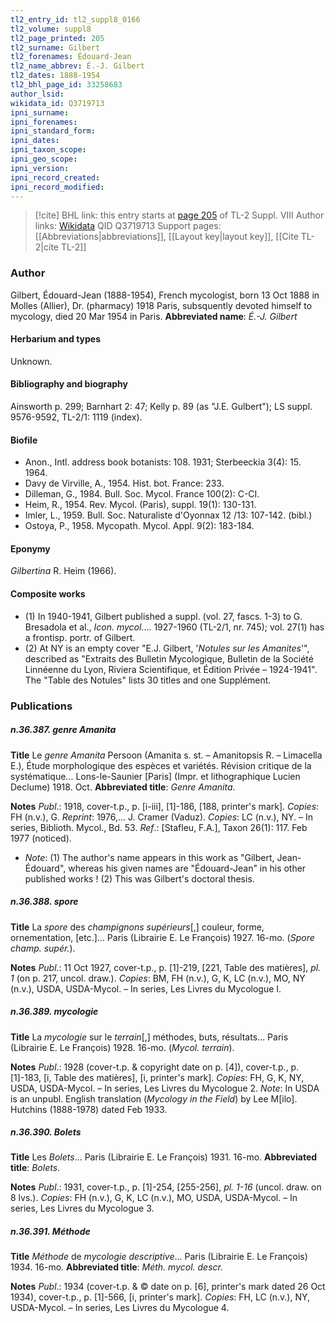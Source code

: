 ```yaml
---
tl2_entry_id: tl2_suppl8_0166
tl2_volume: suppl8
tl2_page_printed: 205
tl2_surname: Gilbert
tl2_forenames: Édouard-Jean
tl2_name_abbrev: É.-J. Gilbert
tl2_dates: 1888-1954
tl2_bhl_page_id: 33258683
author_lsid: 
wikidata_id: Q3719713
ipni_surname: 
ipni_forenames: 
ipni_standard_form: 
ipni_dates: 
ipni_taxon_scope: 
ipni_geo_scope: 
ipni_version: 
ipni_record_created: 
ipni_record_modified:
---
```


> [!cite] BHL link: this entry starts at [page 205](https://www.biodiversitylibrary.org/page/33258683) of TL-2 Suppl. VIII
> Author links: [Wikidata](https://www.wikidata.org/wiki/Q3719713) QID Q3719713
> Support pages: [[Abbreviations|abbreviations]], [[Layout key|layout key]], [[Cite TL-2|cite TL-2]]

### Author

Gilbert, Édouard-Jean (1888-1954), French mycologist, born 13 Oct 1888 in Molles (Allier), Dr. (pharmacy) 1918 Paris, subsquently devoted himself to mycology, died 20 Mar 1954 in Paris. 
**Abbreviated name**: *É.-J. Gilbert*

#### Herbarium and types

Unknown.

#### Bibliography and biography

Ainsworth p. 299; Barnhart 2: 47; Kelly p. 89 (as "J.E. Gulbert"); LS suppl. 9576-9592, TL-2/1: 1119 (index).

#### Biofile

- Anon., Intl. address book botanists: 108. 1931; Sterbeeckia 3(4): 15. 1964.
- Davy de Virville, A., 1954. Hist. bot. France: 233.
- Dilleman, G., 1984. Bull. Soc. Mycol. France 100(2): C-CI.
- Heim, R., 1954. Rev. Mycol. (Paris), suppl. 19(1): 130-131.
- Imler, L., 1959. Bull. Soc. Naturaliste d'Oyonnax 12 /13: 107-142. (bibl.)
- Ostoya, P., 1958. Mycopath. Mycol. Appl. 9(2): 183-184.

#### Eponymy

*Gilbertina* R. Heim (1966).

#### Composite works

- (1) In 1940-1941, Gilbert published a suppl. (vol. 27, fascs. 1-3) to G. Bresadola et al., *Icon. mycol.*... 1927-1960 (TL-2/1, nr. 745); vol. 27(1) has a frontisp. portr. of Gilbert.
- (2) At NY is an empty cover "E.J. Gilbert, '*Notules sur les Amanites*'", described as "Extraits des Bulletin Mycologique, Bulletin de la Société Linnéenne du Lyon, Riviera Scientifique, et Édition Privée – 1924-1941". The "Table des Notules" lists 30 titles and one Supplément.

### Publications

##### n.36.387. genre Amanita

**Title**
Le *genre Amanita* Persoon (Amanita s. st. – Amanitopsis R. – Limacella E.), Étude morphologique des espèces et variétés. Révision critique de la systématique... Lons-le-Saunier \[Paris\] (Impr. et lithographique Lucien Declume) 1918. Oct.
**Abbreviated title**: *Genre Amanita*.

**Notes**
*Publ*.: 1918, cover-t.p., p. \[i-iii\], \[1\]-186, \[188, printer's mark\]. *Copies*: FH (n.v.), G.
*Reprint*: 1976,... J. Cramer (Vaduz). *Copies*: LC (n.v.), NY. – In series, Biblioth. Mycol., Bd. 53.
*Ref*.: \[Stafleu, F.A.\], Taxon 26(1): 117. Feb 1977 (noticed).
- *Note*: (1) The author's name appears in this work as "Gilbert, Jean-Édouard", whereas his given names are "Édouard-Jean" in his other published works ! (2) This was Gilbert's doctoral thesis.

##### n.36.388. spore

**Title**
La *spore* des *champignons supérieurs*\[,\] couleur, forme, ornementation, \[etc.\]... Paris (Librairie E. Le François) 1927. 16-mo. (*Spore champ. supér.*).

**Notes**
*Publ*.: 11 Oct 1927, cover-t.p., p. \[1\]-219, \[221, Table des matières\], *pl. 1* (on p. 217, uncol. draw.). *Copies*: BM, FH (n.v.), G, K, LC (n.v.), MO, NY (n.v.), USDA, USDA-Mycol. – In series, Les Livres du Mycologue I.

##### n.36.389. mycologie

**Title**
La *mycologie* sur le *terrain*\[,\] méthodes, buts, résultats... Paris (Librairie E. Le François) 1928. 16-mo. (*Mycol. terrain*).

**Notes**
*Publ*.: 1928 (cover-t.p. & copyright date on p. \[4\]), cover-t.p., p. \[1\]-183, \[i, Table des matières\], \[i, printer's mark\]. *Copies*: FH, G, K, NY, USDA, USDA-Mycol. – In series, Les Livres du Mycologue 2.
*Note*: In USDA is an unpubl. English translation (*Mycology in the Field*) by Lee M\[ilo\]. Hutchins (1888-1978) dated Feb 1933.

##### n.36.390. Bolets

**Title**
Les *Bolets*... Paris (Librairie E. Le François) 1931. 16-mo.
**Abbreviated title**: *Bolets*.

**Notes**
*Publ*.: 1931, cover-t.p., p. \[1\]-254, \[255-256\], *pl. 1-16* (uncol. draw. on 8 lvs.). *Copies*: FH (n.v.), G, K, LC (n.v.), MO, USDA, USDA-Mycol. – In series, Les Livres du Mycologue 3.

##### n.36.391. Méthode

**Title**
*Méthode* de *mycologie descriptive*... Paris (Librairie E. Le François) 1934. 16-mo.
**Abbreviated title**: *Méth. mycol. descr.*

**Notes**
*Publ*.: 1934 (cover-t.p. & © date on p. \[6\], printer's mark dated 26 Oct 1934), cover-t.p., p. \[1\]-566, \[i, printer's mark\]. *Copies*: FH, LC (n.v.), NY, USDA-Mycol. – In series, Les Livres du Mycologue 4.

